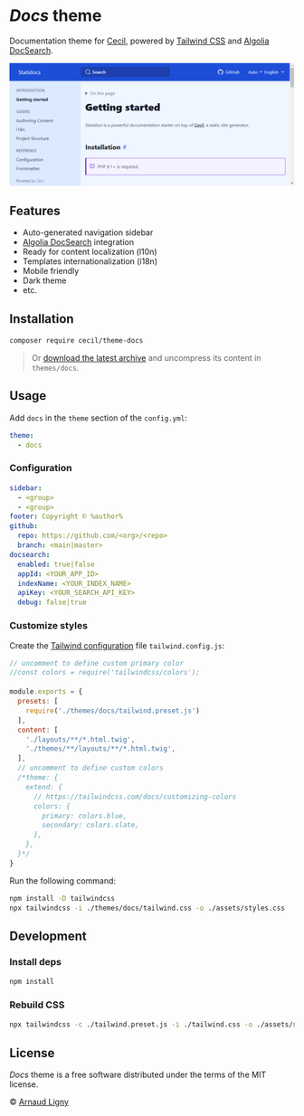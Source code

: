 # _Docs_ theme

Documentation theme for [Cecil](https://cecil.app), powered by [Tailwind CSS](https://tailwindcss.com) and [Algolia DocSearch](https://docsearch.algolia.com).

![Screenshot](/docs/screenshot.png)

## Features

- Auto-generated navigation sidebar
- [Algolia DocSearch](https://docsearch.algolia.com) integration
- Ready for content localization (l10n)
- Templates internationalization (i18n)
- Mobile friendly
- Dark theme
- etc.

## Installation

```bash
composer require cecil/theme-docs
```

> Or [download the latest archive](https://github.com/Cecilapp/theme-docs/releases/latest/) and uncompress its content in `themes/docs`.

## Usage

Add `docs` in the `theme` section of the `config.yml`:

```yaml
theme:
  - docs
```

### Configuration

```yaml
sidebar:
  - <group>
  - <group>
footer: Copyright © %author%
github:
  repo: https://github.com/<org>/<repo>
  branch: <main|master>
docsearch:
  enabled: true|false
  appId: <YOUR_APP_ID>
  indexName: <YOUR_INDEX_NAME>
  apiKey: <YOUR_SEARCH_API_KEY>
  debug: false|true
```

### Customize styles

Create the [Tailwind configuration](https://tailwindcss.com/docs/configuration) file `tailwind.config.js`:

```javascript
// uncomment to define custom primary color
//const colors = require('tailwindcss/colors');

module.exports = {
  presets: [
    require('./themes/docs/tailwind.preset.js')
  ],
  content: [
    './layouts/**/*.html.twig',
    './themes/**/layouts/**/*.html.twig',
  ],
  // uncomment to define custom colors
  /*theme: {
    extend: {
      // https://tailwindcss.com/docs/customizing-colors
      colors: {
        primary: colors.blue,
        secondary: colors.slate,
      },
    },
  }*/
}
```

Run the following command:

```bash
npm install -D tailwindcss
npx tailwindcss -i ./themes/docs/tailwind.css -o ./assets/styles.css
```

## Development

### Install deps

```bash
npm install
```

### Rebuild CSS

```bash
npx tailwindcss -c ./tailwind.preset.js -i ./tailwind.css -o ./assets/styles.css
```

## License

 _Docs_ theme is a free software distributed under the terms of the MIT license.

© [Arnaud Ligny](https://arnaudligny.fr)
